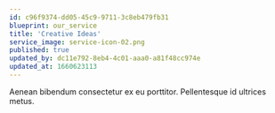 ```yaml
---
id: c96f9374-dd05-45c9-9711-3c8eb479fb31
blueprint: our_service
title: 'Creative Ideas'
service_image: service-icon-02.png
published: true
updated_by: dc11e792-8eb4-4c01-aaa0-a81f48cc974e
updated_at: 1660623113
---
```

Aenean bibendum consectetur ex eu porttitor. Pellentesque id ultrices metus.